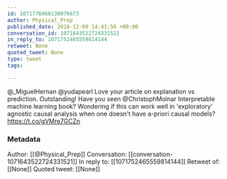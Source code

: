 ```yaml
---
id: 1071776968130076673
author: Physical_Prep
published_date: 2018-12-09 14:41:56 +00:00
conversation_id: 1071643522724331521
in_reply_to: 1071752465559814144
retweet: None
quoted_tweet: None
type: tweet
tags:

---
```


@_MiguelHernan @yudapearl Love your article on explanation vs prediction. Outstanding! Have you seen @ChristophMolnar Interpretable machine learning book? Wondering if this can work well in 'exploratory' agnostic causal analysis when one doesn't have a-priori causal models?  https://t.co/gVMre7GCZn

### Metadata

Author: [[@Physical_Prep]]
Conversation: [[conversation-1071643522724331521]]
In reply to: [[1071752465559814144]]
Retweet of: [[None]]
Quoted tweet: [[None]]

